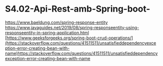 # S4.02-Api-Rest-amb-Spring-boot-

https://www.baeldung.com/spring-response-entity
https://www.javaguides.net/2019/08/spring-responseentity-using-responseentity-in-spring-application.html
[https://www.geeksforgeeks.org/spring-boot-crud-operations/](https://stackoverflow.com/questions/41511511/unsatisfieddependencyexception-error-creating-bean-with-name)https://stackoverflow.com/questions/41511511/unsatisfieddependencyexception-error-creating-bean-with-name

